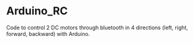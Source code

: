 # Arduino_RC
Code to control 2 DC motors through bluetooth in 4 directions (left, right, forward, backward) with Arduino.
